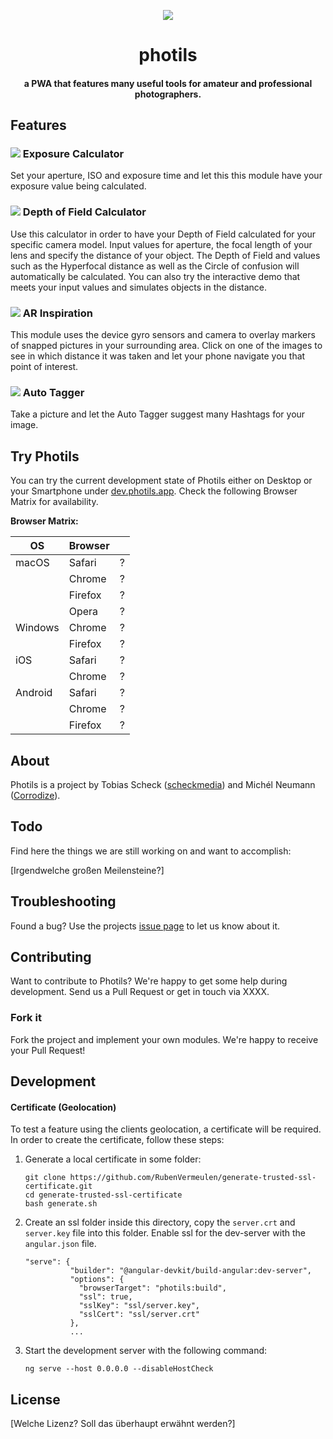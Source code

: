 <p align="center">
<img align="center" src='./photils-logo.png' />
</p>

<h1 align="center">
photils
</h1>

<h4 align="center">a PWA that features many useful tools for amateur and professional photographers.</h4>

## Features

### ![](img/exposure.png) Exposure Calculator

Set your aperture, ISO and exposure time and let this this module have your exposure value being calculated.

### ![](img/depth_of_fields.png) Depth of Field Calculator

Use this calculator in order to have your Depth of Field calculated for your specific camera model. Input values for aperture, the focal length of your lens and specify the distance of your object. The Depth of Field and values such as the Hyperfocal distance as well as the Circle of confusion will automatically be calculated. You can also try the interactive demo that meets your input values and simulates objects in the distance.

### ![](img/ar_inspiration.png) AR Inspiration

This module uses the device gyro sensors and camera to overlay markers of snapped pictures in your surrounding area. Click on one of the images to see in which distance it was taken and let your phone navigate you that point of interest.

### ![](img/autotagger.png) Auto Tagger

Take a picture and let the Auto Tagger suggest many Hashtags for your image.

## Try Photils

You can try the current development state of Photils either on Desktop or your Smartphone under [dev.photils.app](https://dev.photils.app).
Check the following Browser Matrix for availability.

**Browser Matrix:**

|OS|Browser||
|---|---|---|
|macOS|Safari|?|
||Chrome|?|
||Firefox|?|
||Opera|?|
|Windows|Chrome|?|
||Firefox|?|
|iOS|Safari|?|
||Chrome|?|
|Android|Safari|?|
||Chrome|?|
||Firefox|?|

## About

Photils is a project by Tobias Scheck ([scheckmedia](https://github.com/scheckmedia)) and Michél Neumann ([Corrodize](https://github.com/Corrodize)).

## Todo
Find here the things we are still working on and want to accomplish:

[Irgendwelche großen Meilensteine?] 

## Troubleshooting
Found a bug? Use the projects [issue page]() to let us know about it.

## Contributing

Want to contribute to Photils? We're happy to get some help during development. Send us a Pull Request or get in touch via XXXX.

### Fork it

Fork the project and implement your own modules. We're happy to receive your Pull Request!

## Development
#### Certificate (Geolocation)

To test a feature using the clients geolocation, a certificate will be required. In order to create the certificate, follow these steps:

1. Generate a local certificate in some folder:

    ```
    git clone https://github.com/RubenVermeulen/generate-trusted-ssl-certificate.git
    cd generate-trusted-ssl-certificate
    bash generate.sh
    ```

2. Create an ssl folder inside this directory, copy the `server.crt` and `server.key` file into this folder.
Enable ssl for the dev-server with the `angular.json` file.

    ```
    "serve": {
              "builder": "@angular-devkit/build-angular:dev-server",
              "options": {
                "browserTarget": "photils:build",
                "ssl": true,
                "sslKey": "ssl/server.key",
                "sslCert": "ssl/server.crt"
              },
              ...
    ```

3. Start the development server with the following command:

    ```
    ng serve --host 0.0.0.0 --disableHostCheck
    ```
    
## License

[Welche Lizenz? Soll das überhaupt erwähnt werden?]
